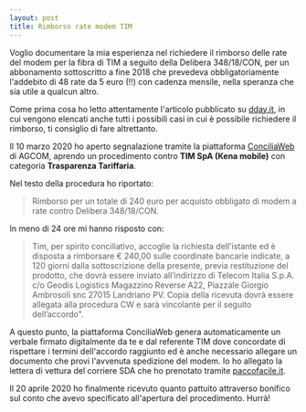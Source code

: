```yaml
---
layout: post
title: Rimborso rate modem TIM
---
```


Voglio documentare la mia esperienza nel richiedere il rimborso delle rate del
modem per la fibra di TIM a seguito della Delibera 348/18/CON, per un
abbonamento sottoscritto a fine 2018 che prevedeva obbligatoriamente l'addebito
di 48 rate da 5 euro (!!) con cadenza mensile, nella speranza che sia utile a
qualcun altro.

Come prima cosa ho letto attentamente l'articolo pubblicato su
[dday.it](https://www.dday.it/redazione/34023/modem-libero-come-chiedere-il-rimborso-delle-rate-stai-pagando-o-hai-pagato-il-modem-senza-volerlo-tutti-i-possibili-casi),
in cui vengono elencati anche tutti i possibili casi in cui è possibile
richiedere il rimborso, ti consiglio di fare altrettanto.

Il 10 marzo 2020 ho aperto segnalazione tramite la piattaforma
[ConciliaWeb](https://conciliaweb.agcom.it/conciliaweb/) di AGCOM, aprendo un
procedimento contro **TIM SpA (Kena mobile)** con categoria **Trasparenza
Tariffaria**.

Nel testo della procedura ho riportato:

> Rimborso per un totale di 240 euro per acquisto obbligato di modem a rate
contro Delibera 348/18/CON.

In meno di 24 ore mi hanno risposto con:

> Tim, per spirito conciliativo, accoglie la richiesta dell'istante ed è
> disposta a rimborsare € 240,00 sulle coordinate bancarie indicate, a 120
> giorni dalla sottoscrizione della presente, previa restituzione del prodotto,
> che dovrà essere inviato all’indirizzo di Telecom Italia S.p.A. c/o Geodis
> Logistics Magazzino Reverse A22, Piazzale Giorgio Ambrosoli snc 27015
> Landriano PV. Copia della ricevuta dovrà essere allegata alla procedura CW e
> sarà vincolante per il seguito dell’accordo".

A questo punto, la piattaforma ConciliaWeb genera automaticamente un verbale
firmato digitalmente da te e dal referente TIM dove concordate di rispettare i
termini dell'accordo raggiunto ed è anche necessario allegare un documento che
provi l'avvenuta spedizione del modem. Io ho allegato la lettera di vettura del
corriere SDA che ho prenotato tramite [paccofacile.it](https://paccofacile.it).

Il 20 aprile 2020 ho finalmente ricevuto quanto pattuito attraverso bonifico sul
conto che avevo specificato all'apertura del procedimento. Hurrà!
